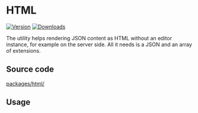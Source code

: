 # HTML
[![Version](https://img.shields.io/npm/v/@tiptap/html.svg?label=version)](https://www.npmjs.com/package/@tiptap/html)
[![Downloads](https://img.shields.io/npm/dm/@tiptap/html.svg)](https://npmcharts.com/compare/@tiptap/html?minimal=true)

The utility helps rendering JSON content as HTML without an editor instance, for example on the server side. All it needs is a JSON and an array of extensions.

## Source code
[packages/html/](https://github.com/ueberdosis/tiptap-next/blob/main/packages/html/)

## Usage
<demo name="Guide/Content/GenerateHTML" highlight="6,43-48"/>
